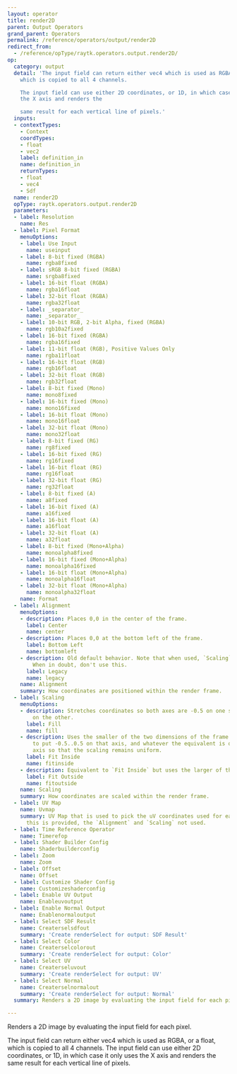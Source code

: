 ```yaml
---
layout: operator
title: render2D
parent: Output Operators
grand_parent: Operators
permalink: /reference/operators/output/render2D
redirect_from:
  - /reference/opType/raytk.operators.output.render2D/
op:
  category: output
  detail: 'The input field can return either vec4 which is used as RGBA, or a float,
    which is copied to all 4 channels.

    The input field can use either 2D coordinates, or 1D, in which case it only uses
    the X axis and renders the

    same result for each vertical line of pixels.'
  inputs:
  - contextTypes:
    - Context
    coordTypes:
    - float
    - vec2
    label: definition_in
    name: definition_in
    returnTypes:
    - float
    - vec4
    - Sdf
  name: render2D
  opType: raytk.operators.output.render2D
  parameters:
  - label: Resolution
    name: Res
  - label: Pixel Format
    menuOptions:
    - label: Use Input
      name: useinput
    - label: 8-bit fixed (RGBA)
      name: rgba8fixed
    - label: sRGB 8-bit fixed (RGBA)
      name: srgba8fixed
    - label: 16-bit float (RGBA)
      name: rgba16float
    - label: 32-bit float (RGBA)
      name: rgba32float
    - label: _separator_
      name: _separator_
    - label: 10-bit RGB, 2-bit Alpha, fixed (RGBA)
      name: rgb10a2fixed
    - label: 16-bit fixed (RGBA)
      name: rgba16fixed
    - label: 11-bit float (RGB), Positive Values Only
      name: rgba11float
    - label: 16-bit float (RGB)
      name: rgb16float
    - label: 32-bit float (RGB)
      name: rgb32float
    - label: 8-bit fixed (Mono)
      name: mono8fixed
    - label: 16-bit fixed (Mono)
      name: mono16fixed
    - label: 16-bit float (Mono)
      name: mono16float
    - label: 32-bit float (Mono)
      name: mono32float
    - label: 8-bit fixed (RG)
      name: rg8fixed
    - label: 16-bit fixed (RG)
      name: rg16fixed
    - label: 16-bit float (RG)
      name: rg16float
    - label: 32-bit float (RG)
      name: rg32float
    - label: 8-bit fixed (A)
      name: a8fixed
    - label: 16-bit fixed (A)
      name: a16fixed
    - label: 16-bit float (A)
      name: a16float
    - label: 32-bit float (A)
      name: a32float
    - label: 8-bit fixed (Mono+Alpha)
      name: monoalpha8fixed
    - label: 16-bit fixed (Mono+Alpha)
      name: monoalpha16fixed
    - label: 16-bit float (Mono+Alpha)
      name: monoalpha16float
    - label: 32-bit float (Mono+Alpha)
      name: monoalpha32float
    name: Format
  - label: Alignment
    menuOptions:
    - description: Places 0,0 in the center of the frame.
      label: Center
      name: center
    - description: Places 0,0 at the bottom left of the frame.
      label: Bottom Left
      name: bottomleft
    - description: Old default behavior. Note that when used, `Scaling` is ignored.
        When in doubt, don't use this.
      label: Legacy
      name: legacy
    name: Alignment
    summary: How coordinates are positioned within the render frame.
  - label: Scaling
    menuOptions:
    - description: Stretches coordinates so both axes are -0.5 on one side and 0.5
        on the other.
      label: Fill
      name: fill
    - description: Uses the smaller of the two dimensions of the frame resolution
        to put -0.5..0.5 on that axis, and whatever the equivalent is on the other
        axis so that the scaling remains uniform.
      label: Fit Inside
      name: fitinside
    - description: Equivalent to `Fit Inside` but uses the larger of the two dimensions.
      label: Fit Outside
      name: fitoutside
    name: Scaling
    summary: How coordinates are scaled within the render frame.
  - label: UV Map
    name: Uvmap
    summary: UV Map that is used to pick the uV coordinates used for each pixel. If
      this is provided, the `Alignment` and `Scaling` not used.
  - label: Time Reference Operator
    name: Timerefop
  - label: Shader Builder Config
    name: Shaderbuilderconfig
  - label: Zoom
    name: Zoom
  - label: Offset
    name: Offset
  - label: Customize Shader Config
    name: Customizeshaderconfig
  - label: Enable UV Output
    name: Enableuvoutput
  - label: Enable Normal Output
    name: Enablenormaloutput
  - label: Select SDF Result
    name: Createrselsdfout
    summary: 'Create renderSelect for output: SDF Result'
  - label: Select Color
    name: Createrselcolorout
    summary: 'Create renderSelect for output: Color'
  - label: Select UV
    name: Createrseluvout
    summary: 'Create renderSelect for output: UV'
  - label: Select Normal
    name: Createrselnormalout
    summary: 'Create renderSelect for output: Normal'
  summary: Renders a 2D image by evaluating the input field for each pixel.

---
```



Renders a 2D image by evaluating the input field for each pixel.

The input field can return either vec4 which is used as RGBA, or a float, which is copied to all 4 channels.
The input field can use either 2D coordinates, or 1D, in which case it only uses the X axis and renders the
same result for each vertical line of pixels.